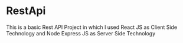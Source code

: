 # RestApi
This is a basic Rest API Project in which I used React JS as Client Side Technology and Node Express JS  as Server Side Technology
